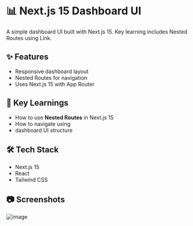 # 📊 Next.js 15 Dashboard UI
A simple dashboard UI built with Next.js 15. Key learning includes Nested Routes using Link.

## ✨ Features
- Responsive dashboard layout
- Nested Routes for navigation
- Uses Next.js 15 with App Router

## 🔑 Key Learnings
- How to use **Nested Routes** in Next.js 15
- How to navigate using <Link>
- dashboard UI structure

## 🛠️ Tech Stack
- Next.js 15
- React
- Tailwind CSS

## 📷 Screenshots
![image](https://github.com/user-attachments/assets/6a3647ee-1736-4e31-a9e4-483a0a1bdd86)


